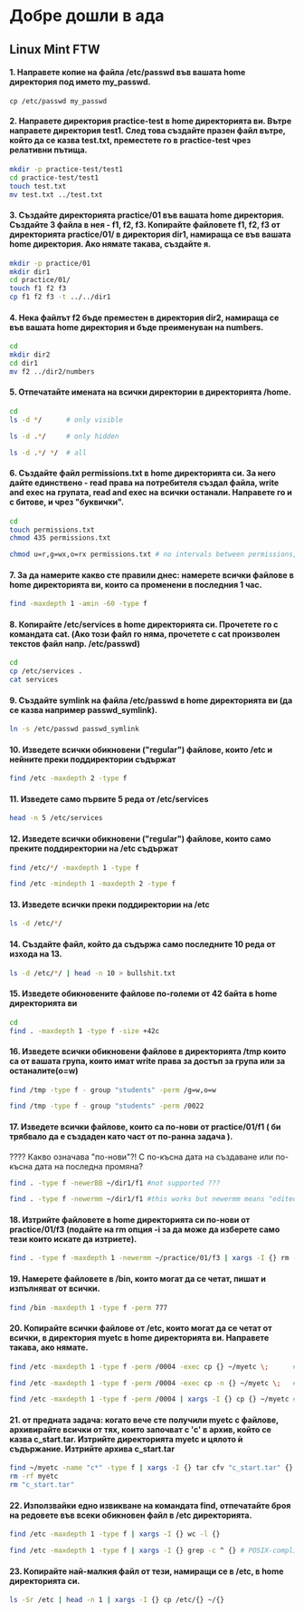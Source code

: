 # Добре дошли в ада
## Linux Mint FTW

#### 1. Направете копие на файла /etc/passwd във вашата home директория под името my_passwd.
```shell
cp /etc/passwd my_passwd
```
#### 2. Направете директория practice-test в home директорията ви. Вътре направете директория test1. След това създайте празен файл вътре, който да се казва test.txt, преместете го в practice-test чрез релативни пътища.
```bash
mkdir -p practice-test/test1
cd practice-test/test1
touch test.txt
mv test.txt ../test.txt
```
#### 3. Създайте директорията practice/01 във вашата home директория. Създайте 3 файла в нея - f1, f2, f3. Копирайте файловете f1, f2, f3 от директорията practice/01/ в директория dir1, намираща се във вашата home директория. Ако нямате такава, създайте я.
```bash
mkdir -p practice/01
mkdir dir1
cd practice/01/
touch f1 f2 f3
cp f1 f2 f3 -t ../../dir1
```
#### 4. Нека файлът f2 бъде преместен в директория dir2, намираща се във вашата home директория и бъде преименуван на numbers.
```bash
cd
mkdir dir2
cd dir1
mv f2 ../dir2/numbers
```
#### 5. Отпечатайте имената на всички директории в директорията /home.
```bash
cd
ls -d */      # only visible
```
```bash
ls -d .*/     # only hidden
```
```bash
ls -d .*/ */  # all
```
#### 6. Създайте файл permissions.txt в home директорията си. За него дайте единствено - read права на потребителя създал файла, write and exec на групата, read and exec на всички останали. Направете го и с битове, и чрез "буквички".
``` bash
cd
touch permissions.txt
chmod 435 permissions.txt
```
```bash
chmod u=r,g=wx,o=rx permissions.txt # no intervals between permissions, only comma
```
#### 7. За да намерите какво сте правили днес: намерете всички файлове в home директорията ви, които са променени в последния 1 час.
```bash
find -maxdepth 1 -amin -60 -type f
```
#### 8. Копирайте /etc/services в home директорията си. Прочетете го с командата cat. (Ако този файл го няма, прочетете с cat произволен текстов файл напр. /etc/passwd)
```bash
cd
cp /etc/services .
cat services
```
#### 9. Създайте symlink на файла /etc/passwd в home директорията ви (да се казва например passwd_symlink).
```bash
ln -s /etc/passwd passwd_symlink
```
#### 10. Изведете всички обикновени ("regular") файлове, които /etc и нейните преки поддиректории съдържат
```bash
find /etc -maxdepth 2 -type f 
```
#### 11. Изведете само първите 5 реда от /etc/services
```bash
head -n 5 /etc/services
```
#### 12. Изведете всички обикновени ("regular") файлове, които само преките поддиректории на /etc съдържат
```bash
find /etc/*/ -maxdepth 1 -type f
```
```bash
find /etc -mindepth 1 -maxdepth 2 -type f
```
#### 13. Изведете всички преки поддиректории на /etc
```bash
ls -d /etc/*/
```
#### 14. Създайте файл, който да съдържа само последните 10 реда от изхода на 13.
```bash
ls -d /etc/*/ | head -n 10 > bullshit.txt
```
#### 15. Изведете обикновените файлове по-големи от 42 байта в home директорията ви
```bash
cd
find . -maxdepth 1 -type f -size +42c
```
#### 16. Изведете всички обикновени файлове в директорията /tmp които са от вашата група, които имат write права за достъп за група или за останалите(o=w)
```bash
find /tmp -type f - group "students" -perm /g=w,o=w
```
```bash
find /tmp -type f - group "students" -perm /0022
```
#### 17. Изведете всички файлове, които са по-нови от practice/01/f1 ( би трябвало да е създаден като част от по-ранна задача ).
???? Какво означава "по-нови"?! С по-късна дата на създаване или по-късна дата на последна промяна?
```sh
find . -type f -newerBB ~/dir1/f1 #not supported ???
```
```bash
find . -type f -newermm ~/dir1/f1 #this works but newermm means "edited after, not created after"
```
#### 18. Изтрийте файловете в home директорията си по-нови от practice/01/f3 (подайте на rm опция -i за да може да изберете само тези които искате да изтриете).
```bash
find . -type f -maxdepth 1 -newermm ~/practice/01/f3 | xargs -I {} rm -i {}
```
#### 19. Намерете файловете в /bin, които могат да се четат, пишат и изпълняват от всички.
```bash
find /bin -maxdepth 1 -type f -perm 777
```
#### 20. Копирайте всички файлове от /etc, които могат да се четат от всички, в директория myetc в home директорията ви. Направете такава, ако нямате.
```bash
find /etc -maxdepth 1 -type f -perm /0004 -exec cp {} ~/myetc \;      # /; shows that the subcommand end there
```
```bash
find /etc -maxdepth 1 -type f -perm /0004 -exec cp -n {} ~/myetc \;   # so that already existing files with the same name won't be replaced by the new ones
```
```bash
find /etc -maxdepth 1 -type f -perm /0004 | xargs -I {} cp {} ~/myetc # -I and the placeholder {} allow the same thing
```
#### 21. от предната задача: когато вече сте получили myetc с файлове, архивирайте всички от тях, които започват с 'c' в архив, който се казва c_start.tar. Изтрийте директорията myetc и цялото ѝ съдържание. Изтрийте архива c_start.tar
```bash
find ~/myetc -name "c*" -type f | xargs -I {} tar cfv "c_start.tar" {}
rm -rf myetc
rm "c_start.tar"
```
#### 22. Използвайки едно извикване на командата find, отпечатайте броя на редовете във всеки обикновен файл в /etc директорията.
```bash
find /etc -maxdepth 1 -type f | xargs -I {} wc -l {}
```
```bash
find /etc -maxdepth 1 -type f | xargs -I {} grep -c ^ {} # POSIX-compliant solution
```
#### 23. Копирайте най-малкия файл от тези, намиращи се в /etc, в home директорията си.
```bash
ls -Sr /etc | head -n 1 | xargs -I {} cp /etc/{} ~/{}
```
